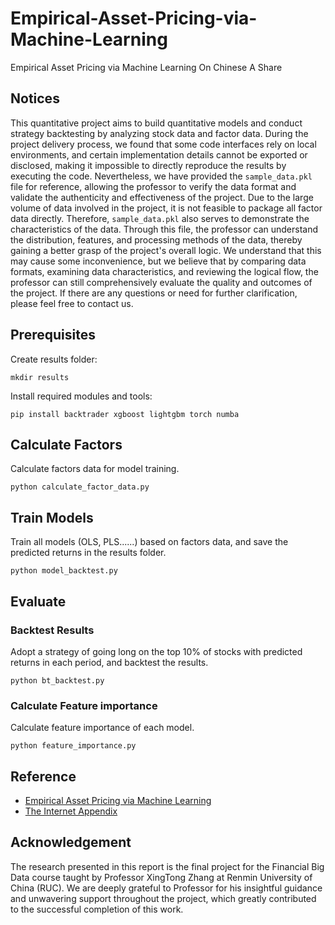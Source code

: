 # Empirical-Asset-Pricing-via-Machine-Learning
Empirical Asset Pricing via Machine Learning On Chinese A Share

## Notices

This quantitative project aims to build quantitative models and conduct strategy backtesting by analyzing stock data and factor data. During the project delivery process, we found that some code interfaces rely on local environments, and certain implementation details cannot be exported or disclosed, making it impossible to directly reproduce the results by executing the code. Nevertheless, we have provided the `sample_data.pkl` file for reference, allowing the professor to verify the data format and validate the authenticity and effectiveness of the project. Due to the large volume of data involved in the project, it is not feasible to package all factor data directly. Therefore, `sample_data.pkl` also serves to demonstrate the characteristics of the data. Through this file, the professor can understand the distribution, features, and processing methods of the data, thereby gaining a better grasp of the project's overall logic. We understand that this may cause some inconvenience, but we believe that by comparing data formats, examining data characteristics, and reviewing the logical flow, the professor can still comprehensively evaluate the quality and outcomes of the project. If there are any questions or need for further clarification, please feel free to contact us.

## Prerequisites

Create results folder:

```
mkdir results
```

Install required modules and tools:

```
pip install backtrader xgboost lightgbm torch numba
```

## Calculate Factors

Calculate factors data for model training.

```
python calculate_factor_data.py
```

## Train Models

Train all models (OLS, PLS......) based on factors data, and save the predicted returns in the results folder.

```
python model_backtest.py
```

## Evaluate

### Backtest Results

Adopt a strategy of going long on the top 10% of stocks with predicted returns in each period, and backtest the results.

```
python bt_backtest.py
```

### Calculate Feature importance

Calculate feature importance of each model.
```
python feature_importance.py
```

## Reference

* [Empirical Asset Pricing via Machine Learning](https://link.zhihu.com/?target=https%3A//academic.oup.com/rfs/article/33/5/2223/5758276%23supplementary-data)
* [The Internet Appendix](https://link.zhihu.com/?target=https%3A//oup.silverchair-cdn.com/oup/backfile/Content_public/Journal/rfs/33/5/10.1093_rfs_hhaa009/4/hhaa009_supplementary_data.pdf%3FExpires%3D1653941700%26Signature%3DQtH8v5-qA2fRgNDSyXdEkBEoLvBKUIkK0Xr4lbWobdWxYP1I2MT32Qw3jvV8QK9iQeFWbMQI2zxcK2Uq0vFYm-rQMXe3aM074sMni-u2QH12pZ7CTzAPDw0VfVH0DoF0i3I02lA3wJAh3tJpcX9nhsMdtl9mt93AfSJJGhjJgIInygPalBrW4b1a-nDiG3zrJufNx1TjMkpkzO~olxPcAJXTguELNntONO8JoL36edF7qLTM8tMR8hq7F6SVltweHbZG1wpZb0XElrcqJ0lzI78IZCmGt3Qrb4keA10FzQhWTTgJNlarNIPxphYi7fYf9Qdz3IvRgCLYRvIDkOafEA__%26Key-Pair-Id%3DAPKAIE5G5CRDK6RD3PGA)

## Acknowledgement

The research presented in this report is the final project for the Financial Big Data course taught by Professor XingTong Zhang at Renmin University of China (RUC). We are deeply grateful to Professor for his insightful guidance and unwavering support throughout the project, which greatly contributed to the successful completion of this work. 